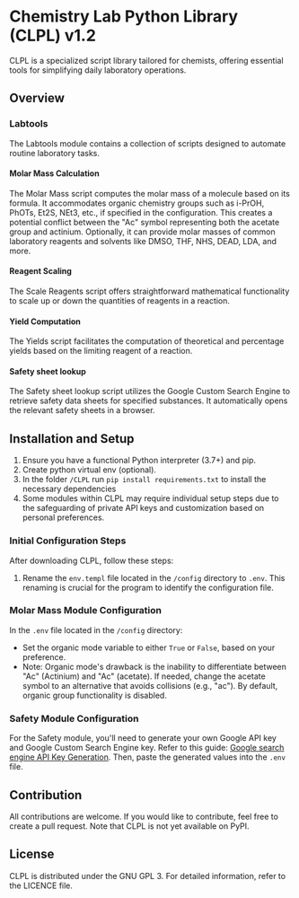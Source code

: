 # Chemistry Lab Python Library (CLPL) v1.2

CLPL is a specialized script library tailored for chemists, offering essential tools for simplifying daily laboratory
operations.

## Overview

### Labtools
The Labtools module contains a collection of scripts designed to automate routine laboratory tasks.

#### Molar Mass Calculation
The Molar Mass script computes the molar mass of a molecule based on its formula. It accommodates organic chemistry
groups such as i-PrOH, PhOTs, Et2S, NEt3, etc., if specified in the configuration. This creates a potential conflict
between the "Ac" symbol representing both the acetate group and actinium. Optionally, it can provide molar masses of
common laboratory reagents and solvents like DMSO, THF, NHS, DEAD, LDA, and more.

#### Reagent Scaling
The Scale Reagents script offers straightforward mathematical functionality to scale up or down the quantities of
reagents in a reaction.

#### Yield Computation
The Yields script facilitates the computation of theoretical and percentage yields based on the limiting reagent of a reaction.

#### Safety sheet lookup
The Safety sheet lookup script utilizes the Google Custom Search Engine to retrieve safety data sheets for specified substances. It automatically opens the relevant safety sheets in a browser.

## Installation and Setup

1. Ensure you have a functional Python interpreter (3.7+) and pip.
2. Create python virtual env (optional).
3. In the folder `/CLPL` run `pip install requirements.txt` to install the necessary dependencies
4. Some modules within CLPL may require individual setup steps due to the safeguarding of private API keys and
customization based on personal preferences.

### Initial Configuration Steps

After downloading CLPL, follow these steps:

1. Rename the `env.templ` file located in the `/config` directory to `.env`. This renaming is crucial for the program to identify the configuration file.

### Molar Mass Module Configuration

In the `.env` file located in the `/config` directory:

- Set the organic mode variable to either `True` or `False`, based on your preference.
- Note: Organic mode's drawback is the inability to differentiate between "Ac" (Actinium) and "Ac" (acetate). If needed, change the acetate symbol to an alternative that avoids collisions (e.g., "ac"). By default, organic group functionality is disabled.

### Safety Module Configuration

For the Safety module, you'll need to generate your own Google API key and Google Custom Search Engine key. 
Refer to this guide: [Google search engine API Key Generation](https://www.youtube.com/watch?v=TddYMNVV14g). Then, paste the generated values 
into the `.env` file.

## Contribution

All contributions are welcome. If you would like to contribute, feel free to create a pull request. Note that CLPL is not yet available on PyPI.

## License

CLPL is distributed under the GNU GPL 3. For detailed information, refer to the LICENCE file.